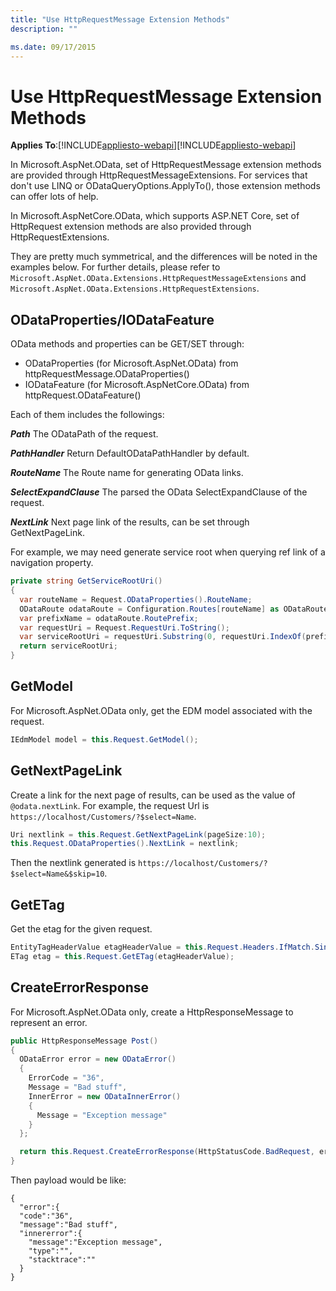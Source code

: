 ```yaml
---
title: "Use HttpRequestMessage Extension Methods"
description: ""

ms.date: 09/17/2015
---
```

# Use HttpRequestMessage Extension Methods
**Applies To**:[!INCLUDE[appliesto-webapi](../includes/appliesto-webapi-v7.md)][!INCLUDE[appliesto-webapi](../includes/appliesto-webapi-v6.md)]

In Microsoft.AspNet.OData, set of HttpRequestMessage extension methods are provided through HttpRequestMessageExtensions. For services that don't use LINQ or ODataQueryOptions.ApplyTo(), those extension methods can offer lots of help.

In Microsoft.AspNetCore.OData, which supports ASP.NET Core, set of HttpRequest extension methods are also provided through HttpRequestExtensions.

They are pretty much symmetrical, and the differences will be noted in the examples below. For further details, please refer to `Microsoft.AspNet.OData.Extensions.HttpRequestMessageExtensions` and `Microsoft.AspNet.OData.Extensions.HttpRequestExtensions`.

## ODataProperties/IODataFeature
OData methods and properties can be GET/SET through:
- ODataProperties (for Microsoft.AspNet.OData) from httpRequestMessage.ODataProperties()
- IODataFeature (for Microsoft.AspNetCore.OData) from httpRequest.ODataFeature()

Each of them includes the followings:

***Path***
The ODataPath of the request.

***PathHandler***
Return DefaultODataPathHandler by default.

***RouteName***
The Route name for generating OData links.

***SelectExpandClause***
The parsed the OData SelectExpandClause of the request.

***NextLink*** 
Next page link of the results, can be set through GetNextPageLink.

For example, we may need generate service root when querying ref link of a navigation property. 
```C#
private string GetServiceRootUri()
{
  var routeName = Request.ODataProperties().RouteName;
  ODataRoute odataRoute = Configuration.Routes[routeName] as ODataRoute;
  var prefixName = odataRoute.RoutePrefix;
  var requestUri = Request.RequestUri.ToString();
  var serviceRootUri = requestUri.Substring(0, requestUri.IndexOf(prefixName) + prefixName.Length);
  return serviceRootUri;
}
```

## GetModel
For Microsoft.AspNet.OData only, get the EDM model associated with the request.
```C#
IEdmModel model = this.Request.GetModel();
```

## GetNextPageLink
Create a link for the next page of results, can be used as the value of `@odata.nextLink`.
For example, the request Url is `https://localhost/Customers/?$select=Name`.
```C#
Uri nextlink = this.Request.GetNextPageLink(pageSize:10);
this.Request.ODataProperties().NextLink = nextlink;
```
Then the nextlink generated is `https://localhost/Customers/?$select=Name&$skip=10`.

## GetETag
Get the etag for the given request.
```C#
EntityTagHeaderValue etagHeaderValue = this.Request.Headers.IfMatch.SingleOrDefault();
ETag etag = this.Request.GetETag(etagHeaderValue);
```

## CreateErrorResponse
For Microsoft.AspNet.OData only, create a HttpResponseMessage to represent an error.
```C#
public HttpResponseMessage Post()
{
  ODataError error = new ODataError()
  {
    ErrorCode = "36",
    Message = "Bad stuff",
    InnerError = new ODataInnerError()
    {
      Message = "Exception message"
    }
  };

  return this.Request.CreateErrorResponse(HttpStatusCode.BadRequest, error);
}
```

Then payload would be like:

    {
      "error":{
      "code":"36",
      "message":"Bad stuff",
      "innererror":{
        "message":"Exception message",
        "type":"",
        "stacktrace":""
      }
    }
